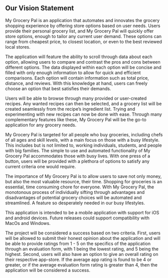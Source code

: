 ## Our Vision Statement

My Grocery Pal is an application that automates and innovates the grocery shopping experience by offering store options based on user needs. Users provide their personal grocery list, and My Grocery Pal will quickly offer store options, enough to tailor any current user demand. These options can range from cheapest price, to closest location, or even to the best reviewed local stores. 

The application will feature the ability to scroll through data about each option, allowing users to compare and contrast the pros and cons between different options. The data displayed within each option will be concise and filled with only enough information to allow for quick and efficient comparisons. Each option will contain information such as total price, distance, and reviews. With this knowledge at hand, users can freely choose an option that best satisfies their demands.

Users will be able to browse through many provided or user-created recipes. Any wanted recipes can then be selected, and a grocery list will be created seamlessly from the recipe’s ingredient list. Trying and experimenting with new recipes can now be done with ease. Through many complementary features like these, My Grocery Pal will be the go-to application for any grocery needs.

My Grocery Pal is targeted for all people who buy groceries, including chefs of all ages and skill levels, with a main focus on those with a busy lifestyle. This includes but is not limited to, working individuals, students, and people with big families. The simple to use and automated functionality of My Grocery Pal accommodates those with busy lives. With one press of a button, users will be provided with a plethora of options to satisfy any current criteria one would require.

The importance of My Grocery Pal is to allow users to save not only money, but also the most valuable resource, their time. Shopping for groceries is an essential, time consuming chore for everyone. With My Grocery Pal, the monotonous process of individually sifting through advantages and disadvantages of potential grocery choices will be automated and streamlined. A feature so desperately needed in our busy lifestyles.

This application is intended to be a mobile application with support for iOS and android devices. Future releases could support compatibility with MacOs and Windows.

The project will be considered a success based on two criteria. First, users will be allowed to submit their honest opinion about the application and will be able to provide ratings from 1 - 5 on the specifics of the application through an evaluation form, with 1 being the lowest rating, and 5 being the highest. Second, users will also have an option to give an overall rating on their respective app-store. If the average app rating is found to be 4 or greater, or if the average evaluation form rating is greater than 4, then the application will be considered a success.